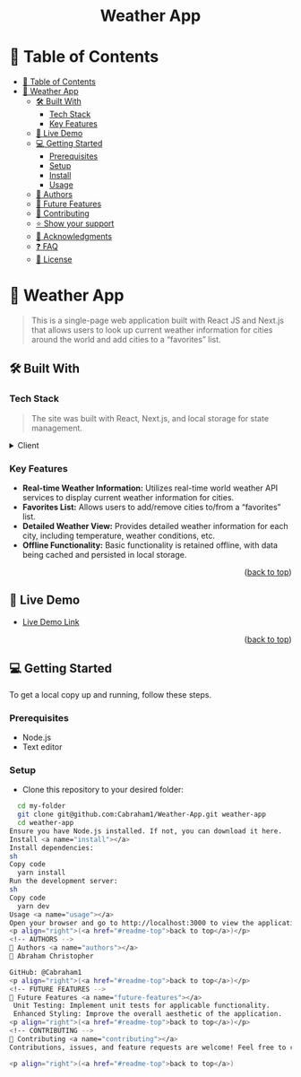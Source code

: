 <a name="readme-top"></a>

<div align="center">
  <br/>
  <br/>
  <br/>
  <!-- You are encouraged to replace this logo with your own! Otherwise, you can also remove it. -->
  <br/>
  <h1><b>Weather App</b></h1><a name="about-project"></a>
</div>

<!-- TABLE OF CONTENTS -->

# 📗 Table of Contents

- [📗 Table of Contents](#-table-of-contents)
- [📖 Weather App](#-weather-app)
  - [🛠 Built With](#-built-with)
    - [Tech Stack](#tech-stack)
    - [Key Features](#key-features)
  - [🚀 Live Demo](#-live-demo)
  - [💻 Getting Started](#-getting-started)
    - [Prerequisites](#prerequisites)
    - [Setup](#setup)
    - [Install](#install)
    - [Usage](#usage)
  - [👥 Authors](#-authors)
  - [🔭 Future Features](#-future-features)
  - [🤝 Contributing](#-contributing)
  - [⭐️ Show your support](#️-show-your-support)
  - [🙏 Acknowledgments](#-acknowledgments)
  - [❓ FAQ](#-faq)
  - [📝 License](#-license)

<!-- PROJECT DESCRIPTION -->

# 📖 Weather App <a name="about-project"></a>

> This is a single-page web application built with React JS and Next.js that allows users to look up current weather information for cities around the world and add cities to a “favorites” list.

## 🛠 Built With <a name="built-with"></a>

### Tech Stack <a name="tech-stack"></a>

> The site was built with React, Next.js, and local storage for state management.

<details>
  <summary>Client</summary>
  <ul>
    <li><a href="https://reactjs.org/">React.js</a></li>
    <li><a href="https://nextjs.org/">Next.js</a></li>
  </ul>
</details>

<!-- Features -->

### Key Features <a name="key-features"></a>

- **Real-time Weather Information:** Utilizes real-time world weather API services to display current weather information for cities.
- **Favorites List:** Allows users to add/remove cities to/from a “favorites” list.
- **Detailed Weather View:** Provides detailed weather information for each city, including temperature, weather conditions, etc.
- **Offline Functionality:** Basic functionality is retained offline, with data being cached and persisted in local storage.

<p align="right">(<a href="#readme-top">back to top</a>)</p>

## 🚀 Live Demo <a name="live-demo"></a>

- [Live Demo Link](#)

<p align="right">(<a href="#readme-top">back to top</a>)</p>

<!-- GETTING STARTED -->

## 💻 Getting Started <a name="getting-started"></a>

To get a local copy up and running, follow these steps.

### Prerequisites <a name="prerequisites"></a>

- Node.js
- Text editor

### Setup <a name="setup"></a>

- Clone this repository to your desired folder:

```sh
  cd my-folder
  git clone git@github.com:Cabraham1/Weather-App.git weather-app
  cd weather-app
Ensure you have Node.js installed. If not, you can download it here.
Install <a name="install"></a>
Install dependencies:
sh
Copy code
  yarn install
Run the development server:
sh
Copy code
  yarn dev
Usage <a name="usage"></a>
Open your browser and go to http://localhost:3000 to view the application.
<p align="right">(<a href="#readme-top">back to top</a>)</p>
<!-- AUTHORS -->
👥 Authors <a name="authors"></a>
👤 Abraham Christopher

GitHub: @Cabraham1
<p align="right">(<a href="#readme-top">back to top</a>)</p>
<!-- FUTURE FEATURES -->
🔭 Future Features <a name="future-features"></a>
 Unit Testing: Implement unit tests for applicable functionality.
 Enhanced Styling: Improve the overall aesthetic of the application.
<p align="right">(<a href="#readme-top">back to top</a>)</p>
<!-- CONTRIBUTING -->
🤝 Contributing <a name="contributing"></a>
Contributions, issues, and feature requests are welcome! Feel free to check the issues page.

<p align="right">(<a href="#readme-top">back to top</a>)
```
